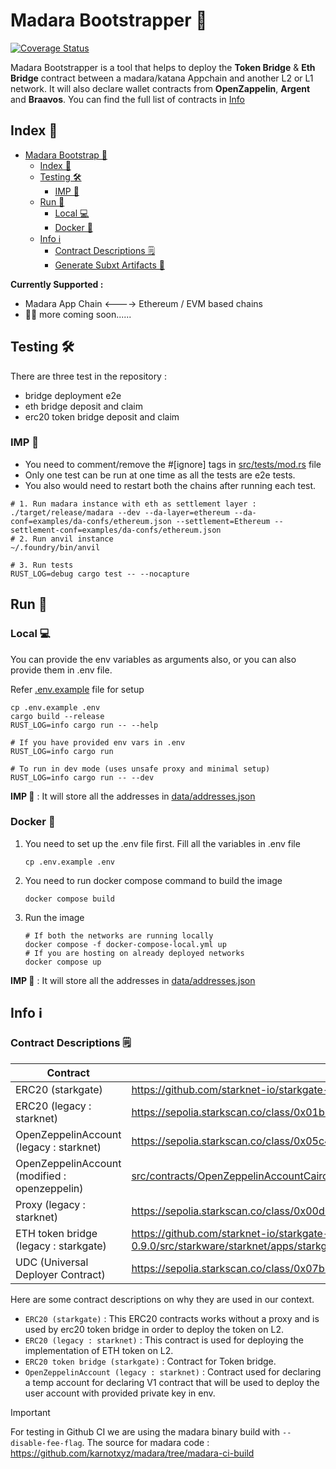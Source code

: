 # Madara Bootstrapper 👾

[![Coverage Status](https://coveralls.io/repos/github/madara-alliance/madara-bootstrapper/badge.svg?branch=main)](https://coveralls.io/github/madara-alliance/madara-bootstrapper?branch=main)

Madara Bootstrapper is a tool that helps to deploy the **Token Bridge** & **Eth Bridge** contract
between a madara/katana Appchain and another L2 or L1 network. It will also declare wallet
contracts from **OpenZappelin**, **Argent** and **Braavos**. You can find the full list of contracts
in [Info](#info-ℹ)

## Index 📇

- [Madara Bootstrap 👾](#madara-bootstrap-)
  - [Index 📇](#index-)
  - [Testing 🛠️](#testing-)
    - [IMP 🚨](#imp-)
  - [Run 🚀](#run-)
    - [Local 💻](#local-)
    - [Docker 🐳](#docker-)
  - [Info ℹ️](#info-ℹ)
    - [Contract Descriptions 🗒️](#contract-descriptions-)
    - [Generate Subxt Artifacts 🔨](#to-generate-the-madara-subxt-artifacts-)

**Currently Supported :**

- Madara App Chain <----> Ethereum / EVM based chains
- 👷🏼 more coming soon......

## Testing 🛠️

There are three test in the repository :

- bridge deployment e2e
- eth bridge deposit and claim
- erc20 token bridge deposit and claim

### IMP 🚨

- You need to comment/remove the #[ignore] tags in [src/tests/mod.rs](src/tests/mod.rs) file
- Only one test can be run at one time as all the tests are e2e tests.
- You also would need to restart both the chains after running each test.

```shell
# 1. Run madara instance with eth as settlement layer :
./target/release/madara --dev --da-layer=ethereum --da-conf=examples/da-confs/ethereum.json --settlement=Ethereum --settlement-conf=examples/da-confs/ethereum.json
# 2. Run anvil instance
~/.foundry/bin/anvil

# 3. Run tests
RUST_LOG=debug cargo test -- --nocapture
```

## Run 🚀

### Local 💻

You can provide the env variables as arguments also, or you can also provide them in .env file.

Refer [.env.example](.env.example) file for setup

```shell
cp .env.example .env
cargo build --release
RUST_LOG=info cargo run -- --help

# If you have provided env vars in .env
RUST_LOG=info cargo run

# To run in dev mode (uses unsafe proxy and minimal setup)
RUST_LOG=info cargo run -- --dev
```

**IMP 🚨** : It will store all the addresses in [data/addresses.json](data/addresses.json)

### Docker 🐳

1. You need to set up the .env file first. Fill all the variables in .env file

   ```shell
   cp .env.example .env
   ```

2. You need to run docker compose command to build the image

   ```shell
   docker compose build
   ```

3. Run the image

   ```shell
   # If both the networks are running locally
   docker compose -f docker-compose-local.yml up
   # If you are hosting on already deployed networks
   docker compose up
   ```

**IMP 🚨** : It will store all the addresses in [data/addresses.json](data/addresses.json)

## Info ℹ️

### Contract Descriptions 🗒️

| Contract                                      | Source Link                                                                                                                                 | Local Path                                                                                                       |
| --------------------------------------------- | ------------------------------------------------------------------------------------------------------------------------------------------- | ---------------------------------------------------------------------------------------------------------------- |
| ERC20 (starkgate)                             | <https://github.com/starknet-io/starkgate-contracts/blob/cairo-1/src/cairo/strk/erc20_lockable.cairo>                                       | [src/contracts/erc20.sierra.json](./src/contracts/erc20.sierra.json)                                             |
| ERC20 (legacy : starknet)                     | <https://sepolia.starkscan.co/class/0x01b661756bf7d16210fc611626e1af4569baa1781ffc964bd018f4585ae241c1>                                     | [src/contracts/erc20.json](./src/contracts/erc20.json)                                                           |
| OpenZeppelinAccount (legacy : starknet)       | <https://sepolia.starkscan.co/class/0x05c478ee27f2112411f86f207605b2e2c58cdb647bac0df27f660ef2252359c6>                                     | [src/contracts/OpenZeppelinAccount.json](./src/contracts/OpenZeppelinAccount.json)                               |
| OpenZeppelinAccount (modified : openzeppelin) | [src/contracts/OpenZeppelinAccountCairoOne.sierra.json](src/contracts/OpenZeppelinAccountCairoOne.sierra.json)                              | [src/contracts/OpenZeppelinAccountCairoOne.sierra.json](./src/contracts/OpenZeppelinAccountCairoOne.sierra.json) |
| Proxy (legacy : starknet)                     | <https://sepolia.starkscan.co/class/0x00d0e183745e9dae3e4e78a8ffedcce0903fc4900beace4e0abf192d4c202da3>                                     | [src/contracts/proxy_legacy.json](./src/contracts/proxy_legacy.json)                                             |
| ETH token bridge (legacy : starkgate)         | <https://github.com/starknet-io/starkgate-contracts/blob/update-cairo-0.9.0/src/starkware/starknet/apps/starkgate/cairo/token_bridge.cairo> | [src/contracts/legacy_token_bridge.json](./src/contracts/legacy_token_bridge.json)                               |
| UDC (Universal Deployer Contract)             | <https://sepolia.starkscan.co/class/0x07b3e05f48f0c69e4a65ce5e076a66271a527aff2c34ce1083ec6e1526997a69>                                     | [src/contracts/udc.json](./src/contracts/udc.json)                                                               |

Here are some contract descriptions on why they are used
in our context.

- `ERC20 (starkgate)` : This ERC20 contracts works without a proxy and is used by erc20 token bridge in
  order to deploy the token on L2.
- `ERC20 (legacy : starknet)` : This contract is used for deploying the implementation of ETH token on L2.
- `ERC20 token bridge (starkgate)` : Contract for Token bridge.
- `OpenZeppelinAccount (legacy : starknet)` : Contract used for declaring a temp account for declaring V1
  contract that will be used to deploy the user account with provided private key in env.

> [!IMPORTANT]
> For testing in Github CI we are using the madara binary build with
> `--disable-fee-flag`. The source for madara code :
> <https://github.com/karnotxyz/madara/tree/madara-ci-build>
